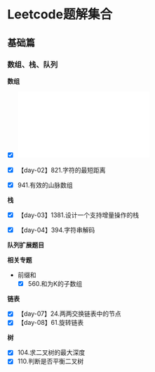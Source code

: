 # Leetcode题解集合

## 基础篇

### 数组、栈、队列

**数组**

- [x] ![【day-01】66.加一](./basic/array_stack/day1-66.加一.md)
- [x] 【day-02】821.字符的最短距离
- [x] 941.有效的山脉数组


**栈**
- [x] 【day-03】1381.设计一个支持增量操作的栈
- [x] 【day-04】394.字符串解码


**队列扩展题目**


**相关专题**

- 前缀和
  - [x] 560.和为K的子数组

**链表**

- [x] 【day-07】24.两两交换链表中的节点
- [x] 【day-08】61.旋转链表

**树**

- [x] 104.求二叉树的最大深度
- [x] 110.判断是否平衡二叉树